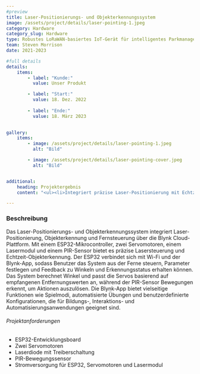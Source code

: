 ```yaml
---
#preview
title: Laser-Positionierungs- und Objekterkennungssystem
image: /assets/project/details/laser-pointing-1.jpeg
category: Hardware
category_slug: Hardware
type: Robustes LoRaWAN-basiertes IoT-Gerät für intelligentes Parkmanagement, langanhaltende Batterielebensdauer, nahtlose mobile App-Konnektivität, effiziente STM32WL55 und MQTT-Datenübertragung
team: Steven Morrison
date: 2021-2023

#full details
details:
    items:
        - label: "Kunde:"
          value: Unser Produkt

        - label: "Start:"
          value: 18. Dez. 2022
        
        - label: "Ende:"
          value: 18. März 2023
        

gallery: 
    items:
        - image: /assets/project/details/laser-pointing-1.jpeg
          alt: "Bild"

        - image: /assets/project/details/laser-pointing-cover.jpeg
          alt: "Bild"


additional:
    heading: Projektergebnis
    content: "<ul><li>Integriert präzise Laser-Positionierung mit Echtzeit-Objekterkennung</li><li>Fernsteuerung über die Blynk-App</li><li>Ermöglicht Benutzern die Eingabe von Entfernungswerten und die präzise Anpassung der Laserwinkel</li><li>Berechnet Winkel mit einer Toleranz von ±20 Grad</li><li>PIR-Sensor erkennt zuverlässig Bewegung und löst entsprechende Aktionen aus</li><li>Stellt Echtzeit-Feedback und Kontrolle über die Blynk-App bereit</li><li>Beinhaltet selbst definierte Übungen und Drill-Programme für benutzerdefinierte Laserbewegungsmuster</li><li>Bleibt über längere Zeit stabil, um kontinuierlichen Betrieb zu gewährleisten</li><li>Gewährleistet die Sicherheit der Benutzer durch sichere Montage...</li></ul>"

---
```


### Beschreibung

Das Laser-Positionierungs- und Objekterkennungssystem integriert Laser-Positionierung, Objekterkennung und Fernsteuerung über die Blynk Cloud-Plattform. Mit einem ESP32-Mikrocontroller, zwei Servomotoren, einem Lasermodul und einem PIR-Sensor bietet es präzise Lasersteuerung und Echtzeit-Objekterkennung. Der ESP32 verbindet sich mit Wi-Fi und der Blynk-App, sodass Benutzer das System aus der Ferne steuern, Parameter festlegen und Feedback zu Winkeln und Erkennungsstatus erhalten können. Das System berechnet Winkel und passt die Servos basierend auf empfangenen Entfernungswerten an, während der PIR-Sensor Bewegungen erkennt, um Aktionen auszulösen. Die Blynk-App bietet vielseitige Funktionen wie Spielmodi, automatisierte Übungen und benutzerdefinierte Konfigurationen, die für Bildungs-, Interaktions- und Automatisierungsanwendungen geeignet sind.

###### Projektanforderungen

- ESP32-Entwicklungsboard
- Zwei Servomotoren
- Laserdiode mit Treiberschaltung
- PIR-Bewegungssensor
- Stromversorgung für ESP32, Servomotoren und Lasermodul
